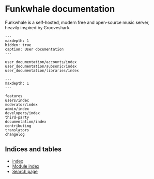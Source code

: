# Funkwhale documentation

Funkwhale is a self-hosted, modern free and open-source music server, heavily inspired by Grooveshark.

```{toctree}
---
maxdepth: 1
hidden: true
caption: User documentation
---

user_documentation/accounts/index
user_documentation/subsonic/index
user_documentation/libraries/index

```

```{toctree}
---
maxdepth: 1
---

features
users/index
moderator/index
admin/index
developers/index
third-party
documentation/index
contributing
translators
changelog
```

## Indices and tables

- [index](genindex)
- [Module index](modindex)
- [Search page](search)

